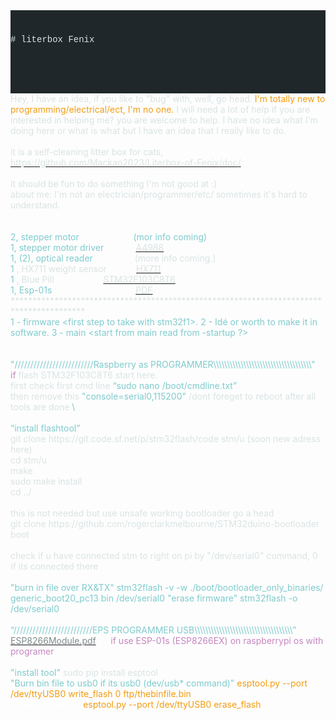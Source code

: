 <div style="background-color:#1f272a;color:#dae3e3;font-family:Consolas, 'Courier New', monospace;font-size:14px;font-weight:normal;line-height:19px;white-space:pre;">
    <div><span style="color:#dae3e3;"># literbox Fenix</span></div>
    <div>&nbsp;</div>
</div>
    <div>
      <span style="color:#dae3e3;">Hey, I have an idea, if you like to "bug" with, well, go head.</span>
      <span style="color:#f39c12;">I'm totally new to programming/electrical/ect, I'm no one.</span>
      <span style="color:#dae3e3;">I will need a lot of help if  you are interested in helping me? you are welcome to help.</span>
      <span style="color:#dae3e3;">I have no idea what I'm doing here or what is what but I have an idea that I really like to do.</span></div>
    <div>&nbsp;</div>
    <div>
      <span style="color:#dae3e3;">it is a self-cleaning litter box for cats, </span>
      <a target="_blank" rel="noopener noreferrer" href="https://github.com/Mackan2023/Literbox-of-Fenix/doc/">
      <span style="color:#dae3e3;">https://github.com/Mackan2023/Literbox-of-Fenix/doc/</span></a></div>
    <div>&nbsp;</div>
    <div>
      <span style="color:#dae3e3;">it should be fun to do something I'm not good at :)</span></div>
    <div>
      <span style="color:#dae3e3;">about me: I'm not an electrician/programmer/etc/ sometimes it's hard to understand.</span></div>
    <div><br>&nbsp;</div>
    <div>
      <span style="color:#7fcbcd;">2, stepper motor &nbsp; &nbsp; &nbsp; &nbsp; &nbsp; &nbsp; &nbsp; &nbsp; &nbsp; &nbsp; &nbsp;(mor info coming)</span></div>
    <div>
      <span style="color:#7fcbcd;">1, stepper motor driver &nbsp; &nbsp; &nbsp; &nbsp; &nbsp; &nbsp;</span>
      <a target="_blank" rel="noopener noreferrer" href="https://www.pololu.com/file/0J450/a4988_DMOS_microstepping_driver_with_translator.pdf" download="file">
        <span style="color:#dae3e3;">A4988</span></a></div>
    <div>
      <span style="color:#7fcbcd;">1, (2), optical reader</span>
      <span style="color:#dae3e3;"> &nbsp; &nbsp; &nbsp; &nbsp; &nbsp; &nbsp; &nbsp; &nbsp; (more info coming.)</span></div>
    <div>
      <span style="color:#7fcbcd;">1</span>
      <span style="color:#dae3e3;">, HX711 weight sensor &nbsp; &nbsp; &nbsp; &nbsp; &nbsp;&nbsp;</span>
      <a target="_blank" rel="noopener noreferrer" href="https://cdn.sparkfun.com/datasheets/Sensors/ForceFlex/hx711_english.pdf" download="file">
      <span style="color:#dae3e3;">HX711</span></a></div>
    <div>
      <span style="color:#7fcbcd;">1</span>
      <span style="color:#dae3e3;">, Blue Pill &nbsp; &nbsp; &nbsp; &nbsp; &nbsp; &nbsp; &nbsp; &nbsp; &nbsp;&nbsp;</span>
      <a target="_blank" rel="noopener noreferrer" href="https://stm32-base.org/boards/STM32F103C8T6-Blue-Pill.html">
      <span style="color:#dae3e3;">STM32F103C8T6</span></a></div>
    <div>
      <span style="color:#7fcbcd;">1, Esp-01s &nbsp; &nbsp; &nbsp; &nbsp; &nbsp; &nbsp; &nbsp; &nbsp; &nbsp; &nbsp; &nbsp; &nbsp; &nbsp; &nbsp; &nbsp; &nbsp;&nbsp;</span>
      <a target="_blank" rel="noopener noreferrer" href="https://www.espressif.com/sites/default/files/documentation/0a-esp8266ex_datasheet_en.pdf" download="file">
      <span style="color:#dae3e3;">PDF</span></a></div>
    <div>
      <span style="color:#dae3e3;">****************************************************************************************</span></div>
    <div>
      <span style="color:#7fcbcd;">1 - firmware &lt;first step to take with stm32f1&gt;.</span>
      <span style="color:#7fcbcd;">2 - Idé or worth to make it in software.</span>
      <span style="color:#7fcbcd;">3 - main &lt;start from main read from -startup ?&gt;</span></div>
    <div><br>&nbsp;</div>
</div>
    <div>
      <span style="color:#7fcbcd;">"/////////////////////////Raspberry as PROGRAMMER\\\\\\\\\\\\\\\\\\\\\\\\\\\\\\\\\\\\"</span></div>
    <div>
      <span style="color:#c586c0;">if</span>
      <span style="color:#dae3e3;"> flash STM32F103C8T6 start here.</span></div>
    <div>
      <span style="color:#dae3e3;">first check first cmd line </span>
      <span style="color:#7fcbcd;">“sudo nano /boot/cmdline.txt”</span></div>
    <div>
      <span style="color:#dae3e3;">then remove this </span>
      <span style="color:#7fcbcd;">"console=serial0,115200"</span>
      <span style="color:#dae3e3;"> /dont foreget to reboot after all tools are done</span>
      <span style="color:#7fcbcd;">\</span></div>
    <div>&nbsp;</div>
    <div>
      <span style="color:#7fcbcd;">“install flashtool”</span><br>
      <span style="color:#dae3e3;">git clone https://git.code.sf.net/p/stm32flash/code stm/u (soon new adress here)</span><br>
      <span style="color:#dae3e3;">cd stm/u</span><br>
      <span style="color:#dae3e3;">make</span><br>
      <span style="color:#dae3e3;">sudo make install</span><br>
      <span style="color:#dae3e3;">cd ../</span></div>
    <div>&nbsp;</div>
    <div>
      <span style="color:#dae3e3;">this is not needed but use unsafe working bootloader go a head</span><br>
      <span style="color:#dae3e3;">git clone https://github.com/rogerclarkmelbourne/STM32duino-bootloader boot</span><br>&nbsp;</div>
    <div>
      <span style="color:#dae3e3;">check if u have connected stm to right on pi by "/dev/serial0"</span>
      <span style="color:#dae3e3;"> command, 0 if its connected there</span><br>&nbsp;</div>
    <div>
      <span style="color:#7fcbcd;">"burn in file over RX&amp;TX" stm32flash -v -w ./boot/bootloader_only_binaries/ generic_boot20_pc13 bin /dev/serial0 "erase firmware" stm32flash -o /dev/serial0</span><br>&nbsp;</div>
    <div>
      <span style="color:#7fcbcd;">“/////////////////////////EPS PROGRAMMER USB\\\\\\\\\\\\\\\\\\\\\\\\\\\\\\\\\\\\”</span><br>
      <a target="_blank" rel="noopener noreferrer" href="https://cdn.sparkfun.com/datasheets/Wireless/WiFi/ESP8266ModuleV1.pdf" download="file"><span style="color:#7f8c8d;">ESP8266Module.pdf</span></a>
      <span style="color:#c586c0;"> &nbsp; &nbsp; &nbsp;if use ESP-01s (ESP8266EX) on raspberrypi os with programer</span>
      <br>&nbsp;</div>
    <div>
      <span style="color:#7fcbcd;">"install tool"</span>
      <span style="color:#dae3e3;">sudo pip install esptool</span><br>
      <span style="color:#7fcbcd;">"Burn bin file to usb0 if its usb0 (dev/usb* command)"</span>
      <span style="color:#f39c12;">esptool.py --port /dev/ttyUSB0 write_flash 0 ftp/thebinfile.bin</span><br>
      <span style="color:#ffffff;">"erase firmware"</span>
      <span style="color:#f39c12;">esptool.py --port /dev/ttyUSB0 erase_flash</span></div>
